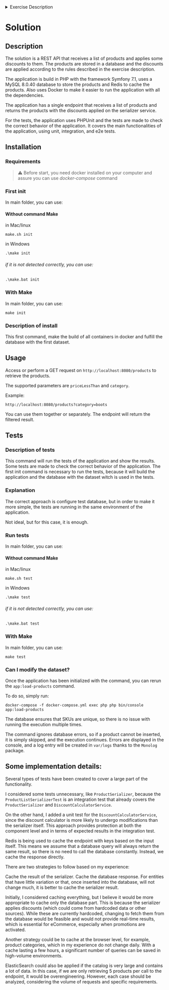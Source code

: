 <details>
<summary>Exercise Description</summary>

We want you to implement a REST API endpoint that given a list of products, applies some discounts to them and can be filtered.

You are free to choose whatever language and tools you are most comfortable with. Please add instructions on how to run it and publish it in Github.

## What we expect
- Code structure/architecture must fit this use case, as simple or as complex needed to complete what is asked for.
- Tests are a must. Code must be testable without requiring networking or the filesystem. Tests should be runnable with 1 command.
- The project must be runnable with 1 simple command from any machine.
- Strongly advised to set it up via docker, both the sample application and the required infrastructure services that support it (mysql, postgress, redis, etc)
- Explanations on decisions taken

### Given a list of products: 
> Available on ./dataset/products.json

You must take into account that this list could grow to have way more than 20.000 products, and it would be expected that it would remain performant.

The prices are integers for example, 100.00€ would be 10000.

You can store the products as you see fit (json file, in memory, rdbms of choice)

## Given that:
- Products in the boots category have a 30% discount.
- The product with sku = 000003 has a 15% discount.
- When multiple discounts collide, the bigger discount must be applied.

## GET /products
- Can be filtered by category as a query string parameter
(optional) Can be filtered by priceLessThan as a query string parameter, this filter applies before discounts are applied and will show products with prices lesser than or equal the value provided.
- Returns a list of Product with the given discounts applied when necessary
- Must return at most 5 elements. (The order does not matter)

## Product model
price.currency is always EUR
When a product does not have a discount, price.final and price.original should be the same number and discount_percentage should be null.
When a product has a discount price.original is the original price, price.final is the amount with the discount applied and discount_percentage represents the applied discount with the % sign.


### Example product with a discount of 30% applied.
````
{  
    "sku": "000001",  
    "name": "BV Lean leather ankle boots",  
    "category": "boots",  
    "price": {  
        "original": 89000,  
        "final": 62300,  
        "discount_percentage": "30%",  
    "currency": "EUR"  
    }  
 }
````
### Example product without a discount
````
{
    "sku": "000001",
    "name": "BV Lean leather ankle boots",
    "category": "boots",
    "price": {
        "original": 89000,
        "final": 89000,
        "discount_percentage": null,
        "currency": "EUR"
    }
}
````
</details>

# Solution

## Description

The solution is a REST API that receives a list of products and applies some discounts to them. 
The products are stored in a database and the discounts are applied according to the rules described in the exercise description.

The application is build in PHP with the framework Symfony 7.1, uses a MySQL 8.0.40 database to store the products and Redis to cache the products.
Also uses Docker to make it easier to run the application with all the dependencies.

The application has a single endpoint that receives a list of products and returns the products with the discounts applied on the serializer service.

For the tests, the application uses PHPUnit and the tests are made to check the correct behavior of the application. 
It covers the main functionalities of the application, using unit, integration, and e2e tests.

## Installation
### Requirements
> :warning:
> Before start, you need docker installed on your computer and assure you can use *docker-compose* command

### First init
In main folder, you can use:

####  Without command Make 

in Mac/linux
````
make.sh init
````
in Windows
````
.\make init
````
###### if it is not detected correctly, you can use:
````
.\make.bat init
````

### With Make

In main folder, you can use:

````
make init
````

### Description of install

This first command, make the build of all containers in docker and fulfill the database with the first dataset.

## Usage

Access or perform a GET request on 
`http://localhost:8080/products` 
to retrieve the products.

The supported parameters are `priceLessThan` and `category`.

Example:
```
http://localhost:8080/products?category=boots
```
You can use them together or separately. The endpoint will return the filtered result.

## Tests
### Description of tests

This command will run the tests of the application and show the results. 
Some tests are made to check the correct behavior of the application.
The first init command is necessary to run the tests, because it will build the application and the database with the dataset witch is used in the tests.

### Explanation 

The correct approach is configure test database, but in order to make it more simple, the tests are running in the same environment of the application.

Not ideal, but for this case, it is enough.

### Run tests
In main folder, you can use:

####  Without command Make

in Mac/linux
````
make.sh test
````

in Windows
````
.\make test
````

###### if it is not detected correctly, you can use:
````
.\make.bat test
````

### With Make

In main folder, you can use:

````
make test
````





### Can I modify the dataset?

Once the application has been initialized with the command, you can rerun the `app:load-products` command.

To do so, simply run:

````
docker-compose -f docker-compose.yml exec php php bin/console app:load-products
````

The database ensures that SKUs are unique, so there is no issue with running the execution multiple times.

The command ignores database errors, so if a product cannot be inserted, it is simply skipped, and the execution continues. 
Errors are displayed in the console, and a log entry will be created in `var/logs` thanks to the `Monolog` package.

## Some implementation details:

Several types of tests have been created to cover a large part of the functionality.

I considered some tests unnecessary, like `ProductSerializer`, because the `ProductListSerializerTest` is an integration test that already covers the `ProductSerializer` and `DiscountCalculatorService`.

On the other hand, I added a unit test for the `DiscountCalculatorService`, since the discount calculator is more likely to undergo modifications than the serializer itself. This approach provides protection at both the component level and in terms of expected results in the integration test.


Redis is being used to cache the endpoint with keys based on the input itself. This means we assume that a database query will always return the same result, so there is no need to call the database constantly. Instead, we cache the response directly.

There are two strategies to follow based on my experience:

Cache the result of the serializer.
Cache the database response.
For entities that have little variation or that, once inserted into the database, will not change much, it is better to cache the serializer result.

Initially, I considered caching everything, but I believe it would be more appropriate to cache only the database part. This is because the serializer applies discounts (which could come from hardcoded data or other sources). While these are currently hardcoded, changing to fetch them from the database would be feasible and would not provide real-time results, which is essential for eCommerce, especially when promotions are activated.

Another strategy could be to cache at the browser level, for example, product categories, which in my experience do not change daily. With a cache lasting a few hours, a significant number of queries can be saved in high-volume environments.

ElasticSearch could also be applied if the catalog is very large and contains a lot of data. In this case, if we are only retrieving 5 products per call to the endpoint, it would be overengineering. However, each case should be analyzed, considering the volume of requests and specific requirements.
